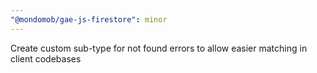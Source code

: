 ```yaml
---
"@mondomob/gae-js-firestore": minor
---
```


Create custom sub-type for not found errors to allow easier matching in client codebases
